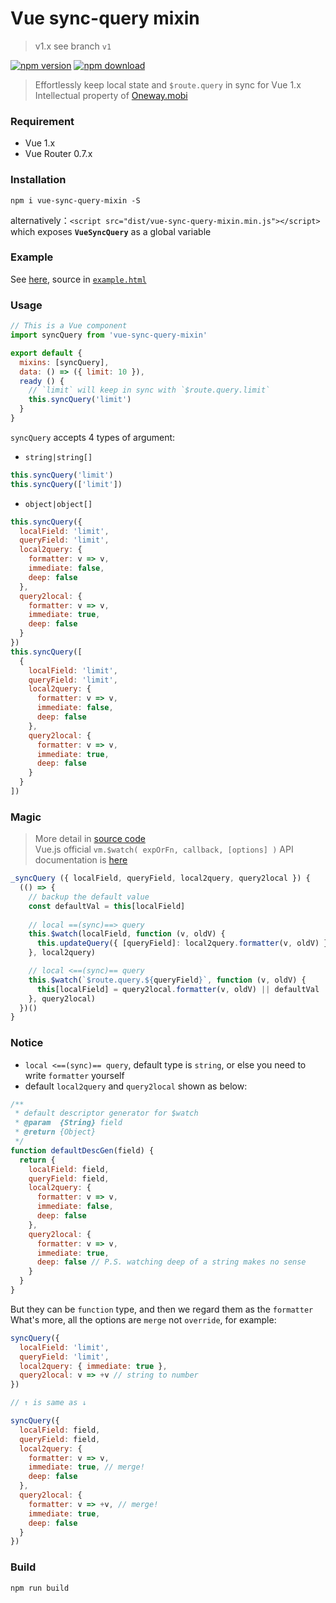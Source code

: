 # Vue sync-query mixin

> v1.x see branch `v1`

[![npm version][npm-v-img]][npm-url]
[![npm download][npm-dl-img]][npm-url]

> Effortlessly keep local state and `$route.query` in sync for Vue 1.x  
> Intellectual property of [Oneway.mobi](http://www.oneway.mobi/)

### Requirement
* Vue 1.x
* Vue Router 0.7.x

### Installation
`npm i vue-sync-query-mixin -S`

alternatively：`<script src="dist/vue-sync-query-mixin.min.js"></script>`  
which exposes **`VueSyncQuery`** as a global variable

### Example
See [here](https://kenberkeley.github.io/vue-sync-query-mixin/example.html), source in [`example.html`](./example.html)

### Usage
```js
// This is a Vue component
import syncQuery from 'vue-sync-query-mixin'

export default {
  mixins: [syncQuery],
  data: () => ({ limit: 10 }),
  ready () {
    // `limit` will keep in sync with `$route.query.limit`
    this.syncQuery('limit')
  }
}
```

`syncQuery` accepts 4 types of argument:

* `string|string[]`

```js
this.syncQuery('limit')
this.syncQuery(['limit'])
```

* `object|object[]`

```js
this.syncQuery({
  localField: 'limit',
  queryField: 'limit',
  local2query: {
    formatter: v => v,
    immediate: false,
    deep: false
  },
  query2local: {
    formatter: v => v,
    immediate: true,
    deep: false
  }
})
this.syncQuery([
  {
    localField: 'limit',
    queryField: 'limit',
    local2query: {
      formatter: v => v,
      immediate: false,
      deep: false
    },
    query2local: {
      formatter: v => v,
      immediate: true,
      deep: false
    }
  }
])
```

### Magic

> More detail in [source code](./src/mixins/syncQuery.js)  
> Vue.js official `vm.$watch( expOrFn, callback, [options] )` API documentation is [here](http://v1.vuejs.org/api/#vm-watch)

```js
_syncQuery ({ localField, queryField, local2query, query2local }) {
  (() => {
    // backup the default value
    const defaultVal = this[localField]
    
    // local ==(sync)==> query
    this.$watch(localField, function (v, oldV) {
      this.updateQuery({ [queryField]: local2query.formatter(v, oldV) })
    }, local2query)

    // local <==(sync)== query
    this.$watch(`$route.query.${queryField}`, function (v, oldV) {
      this[localField] = query2local.formatter(v, oldV) || defaultVal
    }, query2local)
  })()
}
```

### Notice
* `local <==(sync)== query`, default type is `string`, or else you need to write `formatter` yourself
* default `local2query` and `query2local` shown as below:

```js
/**
 * default descriptor generator for $watch
 * @param  {String} field
 * @return {Object}
 */
function defaultDescGen(field) {
  return {
    localField: field,
    queryField: field,
    local2query: {
      formatter: v => v,
      immediate: false,
      deep: false
    },
    query2local: {
      formatter: v => v,
      immediate: true,
      deep: false // P.S. watching deep of a string makes no sense
    }
  }
}
```

But they can be `function` type, and then we regard them as the `formatter`  
What's more, all the options are `merge` not `override`, for example:

```js
syncQuery({
  localField: 'limit',
  queryField: 'limit',
  local2query: { immediate: true },
  query2local: v => +v // string to number
})

// ↑ is same as ↓

syncQuery({
  localField: field,
  queryField: field,
  local2query: {
    formatter: v => v,
    immediate: true, // merge!
    deep: false
  },
  query2local: {
    formatter: v => +v, // merge!
    immediate: true,
    deep: false
  }
})
```

### Build
`npm run build`

[npm-url]: https://www.npmjs.com/package/vue-sync-query-mixin
[npm-v-img]: http://img.shields.io/npm/v/vue-sync-query-mixin.svg
[npm-dl-img]: http://img.shields.io/npm/dm/vue-sync-query-mixin.svg
